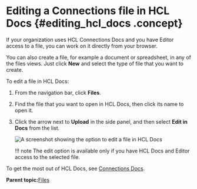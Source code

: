# Editing a Connections file in HCL Docs {#editing_hcl_docs .concept}

If your organization uses HCL Connections Docs and you have Editor access to a file, you can work on it directly from your browser.

You can also create a file, for example a document or spreadsheet, in any of the files views. Just click **New** and select the type of file that you want to create.

To edit a file in HCL Docs:

1.  From the navigation bar, click **Files**.
2.  Find the file that you want to open in HCL Docs, then click its name to open it.
3.  Click the arrow next to **Upload** in the side panel, and then select **Edit in Docs** from the list.

    ![A screenshot showing the option to edit a file in HCL Docs](images/edit_hcl_docs.png)

    !!! note
    The edit option is available only if you have HCL Docs and Editor access to the selected file.


To get the most out of HCL Docs, see [Connections Docs](https://help.hcltechsw.com/connections/welcome/index.html).

**Parent topic:**[Files](../files/fframe.md)

